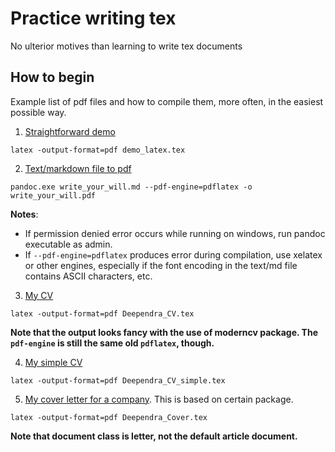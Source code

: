 # Practice writing tex
No ulterior motives than learning to write tex documents

## How to begin

Example list of pdf files and how to compile them, more often, in the easiest possible way.

1. [Straightforward demo](./demo_latex.tex)
```
latex -output-format=pdf demo_latex.tex
```

2. [Text/markdown file to pdf](./write_your_will.md)
```
pandoc.exe write_your_will.md --pdf-engine=pdflatex -o write_your_will.pdf
```
**Notes**: 
- If permission denied error occurs while running on windows, run pandoc executable as admin.
- If `--pdf-engine=pdflatex` produces error during compilation, use xelatex or other engines, especially if the font encoding in the text/md file contains ASCII characters, etc.

3. [My CV](Deependra_CV.tex)
```
latex -output-format=pdf Deependra_CV.tex
```
__Note that the output looks fancy with the use of moderncv package. The `pdf-engine` is still the same old `pdflatex`, though.__

4. [My simple CV](Deependra_CV_simple.tex)
```
latex -output-format=pdf Deependra_CV_simple.tex
```

5. [My cover letter for a company](Deependra_Cover.tex). This is based on certain package.
```
latex -output-format=pdf Deependra_Cover.tex
```
__Note that document class is letter, not the default article document.__
